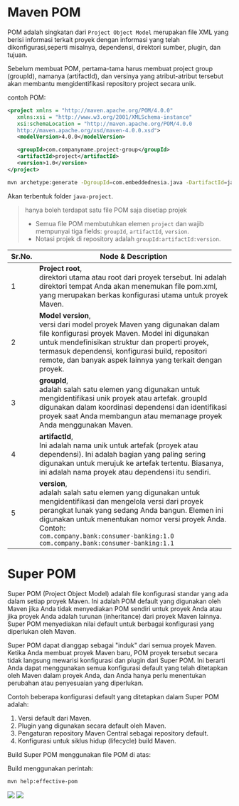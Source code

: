 # Maven POM

POM adalah singkatan dari `Project Object Model` merupakan file XML yang berisi informasi terkait proyek dengan informasi yang telah dikonfigurasi,seperti misalnya, dependensi, direktori sumber, plugin, dan tujuan. 

Sebelum membuat POM, pertama-tama harus membuat project group (groupId), namanya (artifactId), dan versinya yang atribut-atribut tersebut akan membantu mengidentifikasi repository project secara unik.

contoh POM:
```xml
<project xmlns = "http://maven.apache.org/POM/4.0.0"
   xmlns:xsi = "http://www.w3.org/2001/XMLSchema-instance"
   xsi:schemaLocation = "http://maven.apache.org/POM/4.0.0
   http://maven.apache.org/xsd/maven-4.0.0.xsd">
   <modelVersion>4.0.0</modelVersion>

   <groupId>com.companyname.project-group</groupId>
   <artifactId>project</artifactId>
   <version>1.0</version>
</project>
```
```sh
mvn archetype:generate -DgroupId=com.embeddednesia.java -DartifactId=java-project -DarchetypeArtifactId=maven-archetype-quickstart -DinteractiveMode=false
```
Akan terbentuk folder `java-project`.
![]()
![]()
> hanya boleh terdapat satu file POM saja disetiap projek
> - Semua file POM membutuhkan elemen `project` dan wajib mempunyai tiga fields: `groupId`, `artifactId`, `version`.
> - Notasi projek di repository adalah `groupId:artifactId:version`.

 
| Sr.No. | Node & Description |
| ------- | ------- |
| 1 | **Project root**, <br> direktori utama atau root dari proyek tersebut. Ini adalah direktori tempat Anda akan menemukan file pom.xml, yang merupakan berkas konfigurasi utama untuk proyek Maven. |
| 2 | **Model version**, <br> versi dari model proyek Maven yang digunakan dalam file konfigurasi proyek Maven. Model ini digunakan untuk mendefinisikan struktur dan properti proyek, termasuk dependensi, konfigurasi build, repositori remote, dan banyak aspek lainnya yang terkait dengan proyek. |
| 3 | **groupId**, <br> adalah salah satu elemen yang digunakan untuk mengidentifikasi unik proyek atau artefak. groupId digunakan dalam koordinasi dependensi dan identifikasi proyek saat Anda membangun atau memanage proyek Anda menggunakan Maven. |
| 4 | **artifactId**, <br> Ini adalah nama unik untuk artefak (proyek atau dependensi). Ini adalah bagian yang paling sering digunakan untuk merujuk ke artefak tertentu. Biasanya, ini adalah nama proyek atau dependensi itu sendiri. |
| 5 | **version**, <br> adalah salah satu elemen yang digunakan untuk mengidentifikasi dan mengelola versi dari proyek perangkat lunak yang sedang Anda bangun. Elemen ini digunakan untuk menentukan nomor versi proyek Anda. <br> Contoh: <br> `com.company.bank:consumer-banking:1.0` <br> `com.company.bank:consumer-banking:1.1`   |

# Super POM

Super POM (Project Object Model) adalah file konfigurasi standar yang ada dalam setiap proyek Maven. Ini adalah POM default yang digunakan oleh Maven jika Anda tidak menyediakan POM sendiri untuk proyek Anda atau jika proyek Anda adalah turunan (inheritance) dari proyek Maven lainnya. Super POM menyediakan nilai default untuk berbagai konfigurasi yang diperlukan oleh Maven.

Super POM dapat dianggap sebagai "induk" dari semua proyek Maven. Ketika Anda membuat proyek Maven baru, POM proyek tersebut secara tidak langsung mewarisi konfigurasi dan plugin dari Super POM. Ini berarti Anda dapat menggunakan semua konfigurasi default yang telah ditetapkan oleh Maven dalam proyek Anda, dan Anda hanya perlu menentukan perubahan atau penyesuaian yang diperlukan.

Contoh beberapa konfigurasi default yang ditetapkan dalam Super POM adalah:
   
1. Versi default dari Maven.
2. Plugin yang digunakan secara default oleh Maven.
3. Pengaturan repository Maven Central sebagai repository default.
4. Konfigurasi untuk siklus hidup (lifecycle) build Maven.

Build Super POM menggunakan file POM di atas:

Build menggunakan perintah:
```sh
mvn help:effective-pom
```
![](https://iili.io/J9fQZV1.png)
![](https://iili.io/J9fQtiF.png)
